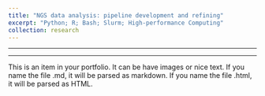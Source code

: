 ```yaml
---
title: "NGS data analysis: pipeline development and refining"
excerpt: "Python; R; Bash; Slurm; High-performance Computing"
collection: research
---
```


***
***
This is an item in your portfolio. It can be have images or nice text. If you name the file .md, it will be parsed as markdown. If you name the file .html, it will be parsed as HTML. 
